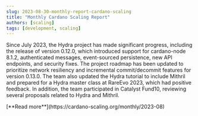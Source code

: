 ```yaml
---
slug: 2023-08-30-monthly-report-cardano-scaling
title: "Monthly Cardano Scaling Report"
authors: [scaling]
tags: [development, scaling]
---
```

Since July 2023, the Hydra project has made significant progress, including the release of version 0.12.0, which introduced support for cardano-node 8.1.2, authenticated messages, event-sourced persistence, new API endpoints, and security fixes. The project roadmap has been updated to prioritize network resiliency and incremental commit/decommit features for version 0.13.0. The team also updated the Hydra tutorial to include Mithril and prepared for a Hydra master class at RareEvo 2023, which had positive feedback. In addition, the team participated in Catalyst Fund10, reviewing several proposals related to Hydra and Mithril.

<div style={{ textAlign: 'right' }}>
 [**Read more**](https://cardano-scaling.org/monthly/2023-08) 
</div>
